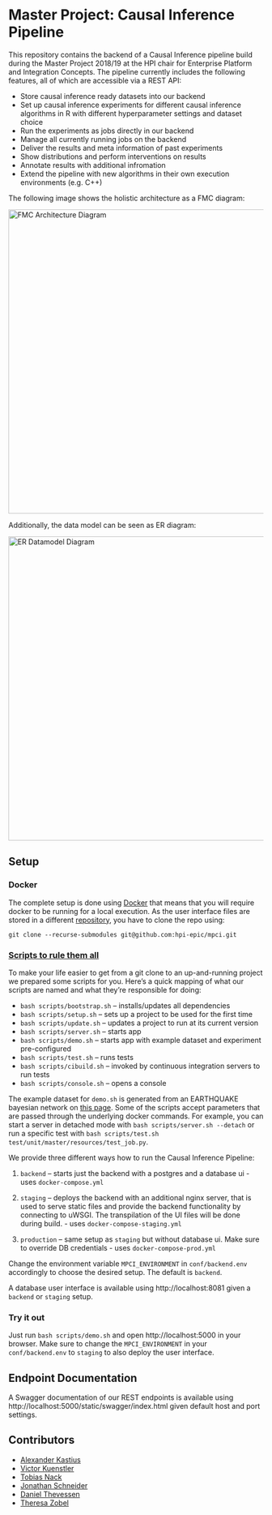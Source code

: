 # Master Project: Causal Inference Pipeline

This repository contains the backend of a Causal Inference pipeline build during the Master Project 2018/19 at the HPI chair for Enterprise Platform and Integration Concepts. The pipeline currently includes the following features, all of which are accessible via a REST API:

- Store causal inference ready datasets into our backend
- Set up causal inference experiments for different causal inference algorithms in R with different hyperparameter settings and dataset choice
- Run the experiments as jobs directly in our backend
- Manage all currently running jobs on the backend
- Deliver the results and meta information of past experiments 
- Show distributions and perform interventions on results
- Annotate results with additional infromation
- Extend the pipeline with new algorithms in their own execution environments (e.g. C++)

The following image shows the holistic architecture as a FMC diagram:

<img src="https://user-images.githubusercontent.com/1437509/55067517-2fd47700-5080-11e9-9107-a7e0e28afa67.png" width="600" title="FMC Architecture Diagram">

Additionally, the data model can be seen as ER diagram:

<img src="https://user-images.githubusercontent.com/2228622/55068955-43351180-5083-11e9-9cc3-1f7d5ffcd83b.png" width="600" title="ER Datamodel Diagram">

## Setup

### Docker

The complete setup is done using [Docker](https://docs.docker.com/install/) that means that you will require docker to be running for a local execution.
As the user interface files are stored in a different [repository](https://github.com/hpi-epic/mpci-frontend),
you have to clone the repo using:

```
git clone --recurse-submodules git@github.com:hpi-epic/mpci.git
```

### [Scripts to rule them all](https://github.blog/2015-06-30-scripts-to-rule-them-all/)

To make your life easier to get from a git clone to an up-and-running project we prepared some scripts for you.
Here’s a quick mapping of what our scripts are named and what they’re responsible for doing:

- `bash scripts/bootstrap.sh` – installs/updates all dependencies
- `bash scripts/setup.sh` – sets up a project to be used for the first time
- `bash scripts/update.sh` – updates a project to run at its current version
- `bash scripts/server.sh` – starts app
- `bash scripts/demo.sh` – starts app with example dataset and experiment pre-configured
- `bash scripts/test.sh` – runs tests
- `bash scripts/cibuild.sh` – invoked by continuous integration servers to run tests
- `bash scripts/console.sh` – opens a console

The example dataset for `demo.sh` is generated from an EARTHQUAKE bayesian network on [this page](http://www.bnlearn.com/bnrepository/discrete-small.html#earthquake).
Some of the scripts accept parameters that are passed through the underlying docker commands.
For example, you can start a server in detached mode with `bash scripts/server.sh --detach`
or run a specific test with `bash scripts/test.sh test/unit/master/resources/test_job.py`.

We provide three different ways how to run the Causal Inference Pipeline:

1. `backend` – starts just the backend with a postgres and a database ui - uses `docker-compose.yml`

1. `staging` – deploys the backend with an additional nginx server, that is used
to serve static files and provide the backend functionality by connecting to uWSGI.
The transpilation of the UI files will be done during build. - uses `docker-compose-staging.yml`

1. `production` – same setup as `staging` but without database ui. Make sure to override DB credentials - uses `docker-compose-prod.yml`

Change the environment variable `MPCI_ENVIRONMENT` in `conf/backend.env` accordingly to choose the desired setup.
The default is `backend`.

A database user interface is available using http://localhost:8081 given a `backend` or `staging` setup.

### Try it out

Just run `bash scripts/demo.sh` and open http://localhost:5000 in your browser.
Make sure to change the `MPCI_ENVIRONMENT` in your `conf/backend.env` to `staging` to also deploy the user interface.


## Endpoint Documentation

A Swagger documentation of our REST endpoints is available using
http://localhost:5000/static/swagger/index.html
given default host and port settings.

## Contributors

* [Alexander Kastius](https://github.com/Raandom)
* [Victor Kuenstler](https://github.com/VictorKuenstler)
* [Tobias Nack](https://github.com/Dencrash)
* [Jonathan Schneider](https://github.com/jonaschn)
* [Daniel Thevessen](https://github.com/danthe96)
* [Theresa Zobel](https://github.com/threxx)
